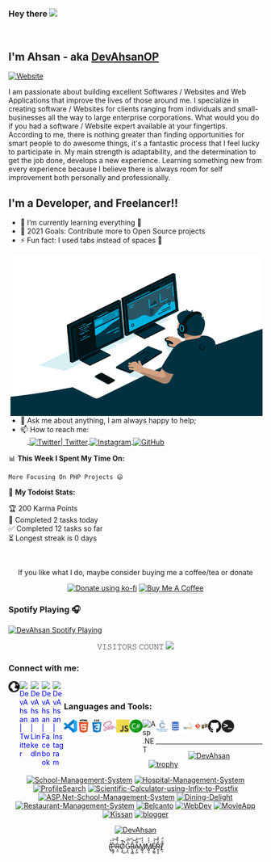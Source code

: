 ### Hey there <img src="https://media.giphy.com/media/hvRJCLFzcasrR4ia7z/giphy.gif" width="25px">
<br />

## I'm Ahsan - aka [DevAhsanOP][website] 
[![Website](https://img.shields.io/website?label=devahsanop.github.io/Portfolio/&style=for-the-badge&url=https%3A%2F%2Fitechsolution.xyz)](https://devahsanop.github.io/Portfolio/)

I am passionate about building excellent Softwares / Websites and Web Applications that improve the lives of those around me. I specialize in creating software / Websites for clients ranging from individuals and small-businesses all the way to large enterprise corporations. What would you do if you had a software / Website expert available at your fingertips. According to me, there is nothing greater than finding opportunities for smart people to do awesome things, it's a fantastic process that I feel lucky to participate in. My main strength is adaptability, and the determination to get the job done, develops a new experience. Learning something new from every experience because I believe there is always room for self improvement both personally and professionally.

## I'm a Developer, and Freelancer!!

- 🌱 I’m currently learning everything 🤣
- 🥅 2021 Goals: Contribute more to Open Source projects
- ⚡ Fun fact: I used tabs instead of spaces 🤞

<img align="right" alt="GIF" src="./PROGRAMMING.gif" width="500" height="320" />

- 💬 Ask me about anything, I am always happy to help;
- 📫 How to reach me:<br>
&emsp;<a href="https://twitter.com/AHSAN30228618">
  <img align="center" alt="Twitter| Twitter" width="22px" src="https://cdn.jsdelivr.net/npm/simple-icons@v3/icons/twitter.svg" />
</a> <a href="https://www.instagram.com/ahankhn/">
  <img align="center" alt="Instagram" width="22px" src="https://cdn.jsdelivr.net/npm/simple-icons@v3/icons/instagram.svg" />
</a> <a href="https://github.com/devahsanop">
  <img align="center" alt="GitHub" width="22px" src="https://cdn.jsdelivr.net/npm/simple-icons@3.5.0/icons/github.svg" />
</a>

📊 **This Week I Spent My Time On:**
<!--START_SECTION:waka-->
```text
More Focusing On PHP Projects 😃
```
<!--END_SECTION:waka-->

🚧 **My Todoist Stats:**
<!-- TODO-IST:START -->
🏆  200 Karma Points           
🌸  Completed 2 tasks today           
✅  Completed 12 tasks so far           
⏳  Longest streak is 0 days
<!-- TODO-IST:END -->
<br />

<p align="center"> If you like what I do, maybe consider buying me a coffee/tea or donate </p>
<p align="center">
<a href="https://ko-fi.com/Devahsan"><img alt="Donate using ko-fi" src="https://www.ko-fi.com/img/githubbutton_sm.svg"></a>
<a href="https://www.buymeacoffee.com/DevAhsan" target="buymeacoffee"><img src="https://www.buymeacoffee.com/assets/img/custom_images/orange_img.png" alt="Buy Me A Coffee" style="height: 41px !important;width: 174px !important;box-shadow: 0px 3px 2px 0px rgba(190, 190, 190, 0.5) !important;-webkit-box-shadow: 0px 3px 2px 0px rgba(190, 190, 190, 0.5) !important;" ></a>
</p>

### Spotify Playing 🎧
[<img src="https://now-playing-codestackr.vercel.app/api/spotify-playing" alt="DevAhsan Spotify Playing" width="350" />](https://open.spotify.com/playlist/1S6wQlLBxCk5TCVthSfWO0?si=fd1bbc512b4e4d61)<p align="center"> 

<p align="center">
  𝚅𝙸𝚂𝙸𝚃𝙾𝚁𝚂 𝙲𝙾𝚄𝙽𝚃
 <img src="https://profile-counter.glitch.me/devahsanop/count.svg" />
</p>


### Connect with me:

[<img align="left" alt="Itechsolution.com" width="22px" style="color:blue;" src="https://raw.githubusercontent.com/iconic/open-iconic/master/svg/globe.svg" />][website]
[<img align="left" alt="DevAhsan | Twitter" width="22px" style="color:blue;" src="https://cdn.jsdelivr.net/npm/simple-icons@v3/icons/twitter.svg" />][twitter]
[<img align="left" alt="DevAhsan | LinkedIn" width="22px" style="color:blue;" src="https://cdn.jsdelivr.net/npm/simple-icons@v3/icons/linkedin.svg" />][linkedin]
[<img align="left" alt="DevAhsan | Facebook" width="22px" style="color:blue;" src="https://cdn.jsdelivr.net/npm/simple-icons@v3/icons/facebook.svg" />][facebook]
[<img align="left" alt="DevAhsan | Instagram" width="22px" style="color:blue;" src="https://cdn.jsdelivr.net/npm/simple-icons@v3/icons/instagram.svg" />][instagram]

<br />

### Languages and Tools:

<img align="left" alt="Visual Studio Code" width="26px" src="https://raw.githubusercontent.com/github/explore/80688e429a7d4ef2fca1e82350fe8e3517d3494d/topics/visual-studio-code/visual-studio-code.png" />
<img align="left" alt="HTML5" width="26px" src="https://raw.githubusercontent.com/github/explore/80688e429a7d4ef2fca1e82350fe8e3517d3494d/topics/html/html.png" />
<img align="left" alt="CSS3" width="26px" src="https://raw.githubusercontent.com/github/explore/80688e429a7d4ef2fca1e82350fe8e3517d3494d/topics/css/css.png" />
<img align="left" alt="Sass" width="26px" src="https://raw.githubusercontent.com/github/explore/80688e429a7d4ef2fca1e82350fe8e3517d3494d/topics/sass/sass.png" />
<img align="left" alt="JavaScript" width="26px" src="https://raw.githubusercontent.com/github/explore/80688e429a7d4ef2fca1e82350fe8e3517d3494d/topics/javascript/javascript.png" />
<img align="left" alt="C#" width="26px" src="https://raw.githubusercontent.com/github/explore/80688e429a7d4ef2fca1e82350fe8e3517d3494d/topics/csharp/csharp.png" />
<img align="left" alt="Asp .NET" width="26px" src="https://www.c-sharpcorner.com/UploadFile/MinorCatImages/asp-dot-net-programming_060516203.png.ashx?width=100%&heigt=100%" />
<img align="left" alt="C" width="26px" src="https://raw.githubusercontent.com/github/explore/80688e429a7d4ef2fca1e82350fe8e3517d3494d/topics/c/c.png" />
<img align="left" alt="SQL" width="26px" src="https://raw.githubusercontent.com/github/explore/80688e429a7d4ef2fca1e82350fe8e3517d3494d/topics/sql/sql.png" />
<img align="left" alt="MySQL" width="26px" src="https://raw.githubusercontent.com/github/explore/80688e429a7d4ef2fca1e82350fe8e3517d3494d/topics/mysql/mysql.png" />
<img align="left" alt="Git" width="26px" src="https://raw.githubusercontent.com/github/explore/80688e429a7d4ef2fca1e82350fe8e3517d3494d/topics/git/git.png" />
<img align="left" alt="GitHub" width="26px" src="https://raw.githubusercontent.com/github/explore/78df643247d429f6cc873026c0622819ad797942/topics/github/github.png" />
<img align="left" alt="Terminal" width="26px" src="https://raw.githubusercontent.com/github/explore/80688e429a7d4ef2fca1e82350fe8e3517d3494d/topics/terminal/terminal.png" />

<br />
<br />
<hr>

<p align="center"> 
<a href="https://github.com/devahsanop"><img title="DevAhsan" src="https://github-readme-stats.vercel.app/api?username=devahsanop&show_icons=true&theme=vue-dark"></a>
  <br>
<a href="https://github.com/devahsanop"><img title="trophy" src="https://github-profile-trophy.vercel.app/?username=devahsanop&theme=monokai"></a>
</p>
<p align="center">
<a href="https://github.com/devahsanop/School-Management-System"><img title="School-Management-System" src="https://github-readme-stats.vercel.app/api/pin/?username=devahsanop&repo=School-Management-System&theme=vue-dark"></a>
<a href="https://github.com/devahsanop/Hospital-Management-System"><img title="Hospital-Management-System" src="https://github-readme-stats.vercel.app/api/pin/?username=devahsanop&repo=Hospital-Management-System&theme=vue-dark"></a>
<a href="https://devahsanop.github.io/ProfileSearch/" target="_blank"><img title="ProfileSearch" src="https://github-readme-stats.vercel.app/api/pin/?username=devahsanop&repo=ProfileSearch&theme=vue-dark"></a>
<a href="https://github.com/DevAhsaNOp/Scientific-Calculator"><img title="Scientific-Calculator-using-Infix-to-Postfix" src="https://github-readme-stats.vercel.app/api/pin/?username=devahsanop&repo=Scientific-Calculator-using-Infix-to-Postfix&theme=vue-dark"></a>
<a href="https://github.com/devahsanop/ASP.Net-School-Management-System"><img title="ASP.Net-School-Management-System" src="https://github-readme-stats.vercel.app/api/pin/?username=devahsanop&repo=ASP.Net-School-Management-System&theme=vue-dark"></a>
<a href="https://github.com/devahsanop/Dining-Delight"><img title="Dining-Delight" src="https://github-readme-stats.vercel.app/api/pin/?username=devahsanop&repo=Dining-Delight&theme=vue-dark"></a>
<a href="https://github.com/devahsanop/Restaurant-Management-System"><img title="Restaurant-Management-System" src="https://github-readme-stats.vercel.app/api/pin/?username=devahsanop&repo=Restaurant-Management-System&theme=vue-dark"></a>
<a href="https://devahsanop.github.io/Belcanto/" target="_blank"><img title="Belcanto" src="https://github-readme-stats.vercel.app/api/pin/?username=devahsanop&repo=Belcanto&theme=vue-dark"></a>
<a href="https://devahsanop.github.io/WebDev/" target="_blank"><img title="WebDev" src="https://github-readme-stats.vercel.app/api/pin/?username=devahsanop&repo=WebDev&theme=vue-dark"></a>
<a href="https://devahsanop.github.io/MovieApp/" target="_blank"><img title="MovieApp" src="https://github-readme-stats.vercel.app/api/pin/?username=devahsanop&repo=MovieApp&theme=vue-dark"></a>
<a href="https://devahsanop.github.io/Kissan/" target="_blank"><img title="Kissan" src="https://github-readme-stats.vercel.app/api/pin/?username=devahsanop&repo=Kissan&theme=vue-dark"></a>
<a href="https://devahsanop.github.io/blogger/" target="_blank"><img title="blogger" src="https://github-readme-stats.vercel.app/api/pin/?username=devahsanop&repo=blogger&theme=vue-dark"></a>




<p align="center">
<a href="https://github.com/devahsanop"><img title="DevAhsan" src="https://github-readme-stats.vercel.app/api/top-langs/?username=devahsanop&theme=vue-dark"></a>
</p>


<p align="center"> (̴͙̦̔̀͛P̴̞͇̝̀͛͝R̴̝̫͑͒͒O̸͔͓͐͊̚͜G̵͎̙͉̔͆͝R̴̢͙͇̐͝A̴̡̠̺͌͛͝Ḿ̸͇̘͉̒̓Ḿ̸͇̘͉̒̓É̸̡̫͇́͝R̴͓̝͙͒̾̾)̸̙̝̽͋̈́</p>


[website]: https://devahsanop.github.io/Portfolio/
[twitter]: https://twitter.com/AHSAN30228618
[instagram]: https://instagram.com/ahankhn
[linkedin]: https://linkedin.com/in/ahsan-nadeem-260806159
[facebook]: https://www.facebook.com/MUH.devahsanop
